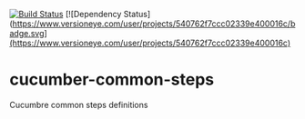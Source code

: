 [![Build 
Status](https://travis-ci.org/cchacin/cucumber-common-steps.svg?branch=master)](https://travis-ci.org/cchacin/cucumber-common-steps.svg?branch=master)
[![Dependency Status](https://www.versioneye.com/user/projects/540762f7ccc02339e400016c/badge.svg](https://www.versioneye.com/user/projects/540762f7ccc02339e400016c)

cucumber-common-steps
=====================

Cucumbre common steps definitions
